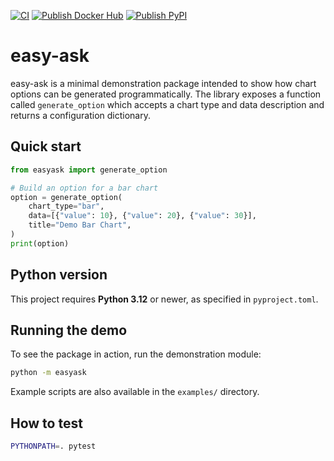 [![CI](https://github.com/Y-Square-T3/easyask/actions/workflows/ci.yml/badge.svg)](https://github.com/Y-Square-T3/easyask/actions/workflows/ci.yml)
[![Publish Docker Hub](https://github.com/Y-Square-T3/easyask/actions/workflows/publish-image.yml/badge.svg)](https://hub.docker.com/repository/docker/sheltonsuen/easyask/general)
[![Publish PyPI](https://github.com/Y-Square-T3/easyask/actions/workflows/publish-pypi.yml/badge.svg)](https://pypi.org/project/easyask/)

# easy-ask

easy-ask is a minimal demonstration package intended to show how chart options can be generated programmatically. The
library exposes a function called `generate_option` which accepts a chart type and data description and returns a
configuration dictionary.

## Quick start

```python
from easyask import generate_option

# Build an option for a bar chart
option = generate_option(
    chart_type="bar",
    data=[{"value": 10}, {"value": 20}, {"value": 30}],
    title="Demo Bar Chart",
)
print(option)
```

## Python version

This project requires **Python 3.12** or newer, as specified in `pyproject.toml`.

## Running the demo

To see the package in action, run the demonstration module:

```bash
python -m easyask
```

Example scripts are also available in the `examples/` directory.

## How to test

```bash
PYTHONPATH=. pytest
```
